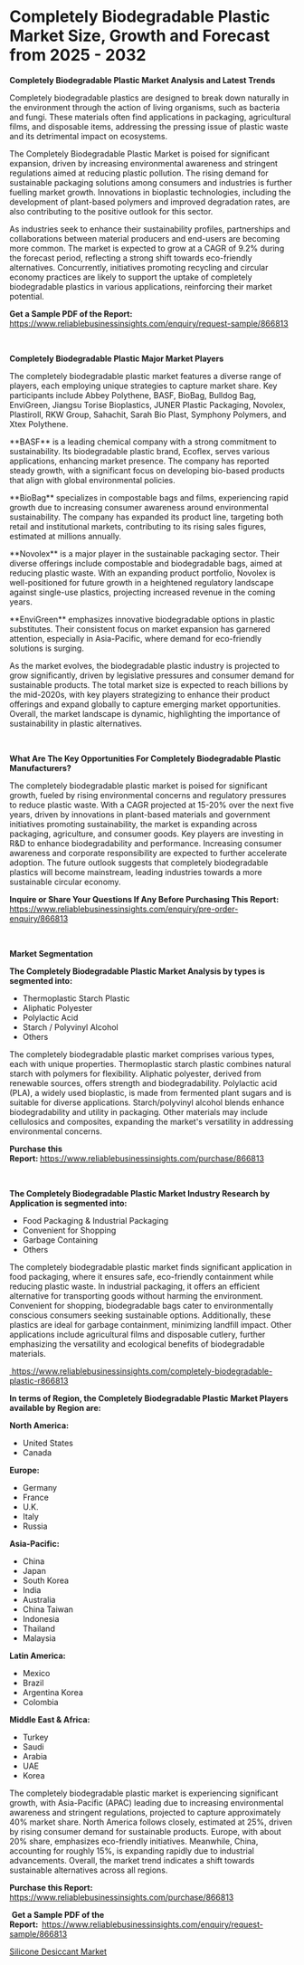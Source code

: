 <p><h1>Completely Biodegradable Plastic Market Size, Growth and Forecast from 2025 - 2032</h1></p><p><strong>Completely Biodegradable Plastic Market Analysis and Latest Trends</strong></p>
<p><p>Completely biodegradable plastics are designed to break down naturally in the environment through the action of living organisms, such as bacteria and fungi. These materials often find applications in packaging, agricultural films, and disposable items, addressing the pressing issue of plastic waste and its detrimental impact on ecosystems.</p><p>The Completely Biodegradable Plastic Market is poised for significant expansion, driven by increasing environmental awareness and stringent regulations aimed at reducing plastic pollution. The rising demand for sustainable packaging solutions among consumers and industries is further fuelling market growth. Innovations in bioplastic technologies, including the development of plant-based polymers and improved degradation rates, are also contributing to the positive outlook for this sector.</p><p>As industries seek to enhance their sustainability profiles, partnerships and collaborations between material producers and end-users are becoming more common. The market is expected to grow at a CAGR of 9.2% during the forecast period, reflecting a strong shift towards eco-friendly alternatives. Concurrently, initiatives promoting recycling and circular economy practices are likely to support the uptake of completely biodegradable plastics in various applications, reinforcing their market potential.</p></p>
<p><strong>Get a Sample PDF of the Report:&nbsp;</strong> <a href="https://www.reliablebusinessinsights.com/enquiry/request-sample/866813?utm_campaign=2238&utm_medium=2&utm_source=Github&utm_content=ia&utm_term=01042025&utm_id=completely-biodegradable-plastic">https://www.reliablebusinessinsights.com/enquiry/request-sample/866813</a></p>
<p>&nbsp;</p>
<p><strong>Completely Biodegradable Plastic Major Market Players</strong></p>
<p><p>The completely biodegradable plastic market features a diverse range of players, each employing unique strategies to capture market share. Key participants include Abbey Polythene, BASF, BioBag, Bulldog Bag, EnviGreen, Jiangsu Torise Bioplastics, JUNER Plastic Packaging, Novolex, Plastiroll, RKW Group, Sahachit, Sarah Bio Plast, Symphony Polymers, and Xtex Polythene.</p><p>**BASF** is a leading chemical company with a strong commitment to sustainability. Its biodegradable plastic brand, Ecoflex, serves various applications, enhancing market presence. The company has reported steady growth, with a significant focus on developing bio-based products that align with global environmental policies.</p><p>**BioBag** specializes in compostable bags and films, experiencing rapid growth due to increasing consumer awareness around environmental sustainability. The company has expanded its product line, targeting both retail and institutional markets, contributing to its rising sales figures, estimated at millions annually.</p><p>**Novolex** is a major player in the sustainable packaging sector. Their diverse offerings include compostable and biodegradable bags, aimed at reducing plastic waste. With an expanding product portfolio, Novolex is well-positioned for future growth in a heightened regulatory landscape against single-use plastics, projecting increased revenue in the coming years.</p><p>**EnviGreen** emphasizes innovative biodegradable options in plastic substitutes. Their consistent focus on market expansion has garnered attention, especially in Asia-Pacific, where demand for eco-friendly solutions is surging.</p><p>As the market evolves, the biodegradable plastic industry is projected to grow significantly, driven by legislative pressures and consumer demand for sustainable products. The total market size is expected to reach billions by the mid-2020s, with key players strategizing to enhance their product offerings and expand globally to capture emerging market opportunities. Overall, the market landscape is dynamic, highlighting the importance of sustainability in plastic alternatives.</p></p>
<p>&nbsp;</p>
<p><strong>What Are The Key Opportunities For Completely Biodegradable Plastic Manufacturers?</strong></p>
<p><p>The completely biodegradable plastic market is poised for significant growth, fueled by rising environmental concerns and regulatory pressures to reduce plastic waste. With a CAGR projected at 15-20% over the next five years, driven by innovations in plant-based materials and government initiatives promoting sustainability, the market is expanding across packaging, agriculture, and consumer goods. Key players are investing in R&D to enhance biodegradability and performance. Increasing consumer awareness and corporate responsibility are expected to further accelerate adoption. The future outlook suggests that completely biodegradable plastics will become mainstream, leading industries towards a more sustainable circular economy.</p></p>
<p><strong>Inquire or Share Your Questions If Any Before Purchasing This Report:</strong> <a href="https://www.reliablebusinessinsights.com/enquiry/pre-order-enquiry/866813?utm_campaign=2238&utm_medium=2&utm_source=Github&utm_content=ia&utm_term=01042025&utm_id=completely-biodegradable-plastic">https://www.reliablebusinessinsights.com/enquiry/pre-order-enquiry/866813</a></p>
<p>&nbsp;</p>
<p><strong>Market Segmentation</strong></p>
<p><strong>The Completely Biodegradable Plastic Market Analysis by types is segmented into:</strong></p>
<p><ul><li>Thermoplastic Starch Plastic</li><li>Aliphatic Polyester</li><li>Polylactic Acid</li><li>Starch / Polyvinyl Alcohol</li><li>Others</li></ul></p>
<p><p>The completely biodegradable plastic market comprises various types, each with unique properties. Thermoplastic starch plastic combines natural starch with polymers for flexibility. Aliphatic polyester, derived from renewable sources, offers strength and biodegradability. Polylactic acid (PLA), a widely used bioplastic, is made from fermented plant sugars and is suitable for diverse applications. Starch/polyvinyl alcohol blends enhance biodegradability and utility in packaging. Other materials may include cellulosics and composites, expanding the market's versatility in addressing environmental concerns.</p></p>
<p><strong>Purchase this Report:&nbsp;</strong><a href="https://www.reliablebusinessinsights.com/purchase/866813?utm_campaign=2238&utm_medium=2&utm_source=Github&utm_content=ia&utm_term=01042025&utm_id=completely-biodegradable-plastic">https://www.reliablebusinessinsights.com/purchase/866813</a></p>
<p>&nbsp;</p>
<p><strong>The Completely Biodegradable Plastic Market Industry Research by Application is segmented into:</strong></p>
<p><ul><li>Food Packaging & Industrial Packaging</li><li>Convenient for Shopping</li><li>Garbage Containing</li><li>Others</li></ul></p>
<p><p>The completely biodegradable plastic market finds significant application in food packaging, where it ensures safe, eco-friendly containment while reducing plastic waste. In industrial packaging, it offers an efficient alternative for transporting goods without harming the environment. Convenient for shopping, biodegradable bags cater to environmentally conscious consumers seeking sustainable options. Additionally, these plastics are ideal for garbage containment, minimizing landfill impact. Other applications include agricultural films and disposable cutlery, further emphasizing the versatility and ecological benefits of biodegradable materials.</p></p>
<p><a href="https://www.reliablebusinessinsights.com/completely-biodegradable-plastic-r866813?utm_campaign=2238&utm_medium=2&utm_source=Github&utm_content=ia&utm_term=01042025&utm_id=completely-biodegradable-plastic">&nbsp;https://www.reliablebusinessinsights.com/completely-biodegradable-plastic-r866813</a></p>
<p><strong>In terms of Region, the Completely Biodegradable Plastic Market Players available by Region are:</strong></p>
<p>
    <p> <strong> North America: </strong>
        <ul>
            <li>United States</li>
            <li>Canada</li>
        </ul>
        </p> 
    <p> <strong> Europe: </strong>
        <ul>
            <li>Germany</li>
            <li>France</li>
            <li>U.K.</li>
            <li>Italy</li>
            <li>Russia</li>
        </ul>
        </p> 
    <p> <strong> Asia-Pacific: </strong>
        <ul>
            <li>China</li>
            <li>Japan</li>
            <li>South Korea</li>
            <li>India</li>
            <li>Australia</li>
            <li>China Taiwan</li>
            <li>Indonesia</li>
            <li>Thailand</li>
            <li>Malaysia</li>
        </ul>
        </p> 
    <p> <strong> Latin America: </strong>
        <ul>
            <li>Mexico</li>
            <li>Brazil</li>
            <li>Argentina Korea</li>
            <li>Colombia</li>
        </ul>
        </p> 
    <p> <strong> Middle East & Africa: </strong>
        <ul>
            <li>Turkey</li>
            <li>Saudi</li>
            <li>Arabia</li>
            <li>UAE</li>
            <li>Korea</li>
        </ul>
    </p>
    </p>
<p><p>The completely biodegradable plastic market is experiencing significant growth, with Asia-Pacific (APAC) leading due to increasing environmental awareness and stringent regulations, projected to capture approximately 40% market share. North America follows closely, estimated at 25%, driven by rising consumer demand for sustainable products. Europe, with about 20% share, emphasizes eco-friendly initiatives. Meanwhile, China, accounting for roughly 15%, is expanding rapidly due to industrial advancements. Overall, the market trend indicates a shift towards sustainable alternatives across all regions.</p></p>
<p><strong>Purchase this Report: </strong><a href="https://www.reliablebusinessinsights.com/purchase/866813?utm_campaign=2238&utm_medium=2&utm_source=Github&utm_content=ia&utm_term=01042025&utm_id=completely-biodegradable-plastic">https://www.reliablebusinessinsights.com/purchase/866813</a></p>
<p>&nbsp;<strong>Get a Sample PDF of the Report:&nbsp;&nbsp;</strong><a href="https://www.reliablebusinessinsights.com/enquiry/request-sample/866813?utm_campaign=2238&utm_medium=2&utm_source=Github&utm_content=ia&utm_term=01042025&utm_id=completely-biodegradable-plastic">https://www.reliablebusinessinsights.com/enquiry/request-sample/866813</a></p>
<p><strong></strong></p>
<p><p><a href="https://github.com/SanjidaMahmud54/Market-Research-Report-List-2/blob/main/silicone-desiccant-market.md?utm_campaign=2238&utm_medium=2&utm_source=Github&utm_content=ia&utm_term=01042025&utm_id=completely-biodegradable-plastic">Silicone Desiccant Market</a></p></p>